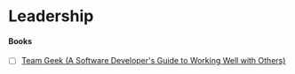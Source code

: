 
# Leadership

#### Books

-[ ] [Team Geek (A Software Developer's Guide to Working Well with Others)](http://shop.oreilly.com/product/0636920018025.do)
